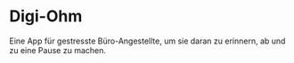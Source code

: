 # Digi-Ohm
Eine App für gestresste Büro-Angestellte, um sie daran zu erinnern, ab und zu eine Pause zu machen.
